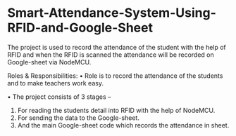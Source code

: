 # Smart-Attendance-System-Using-RFID-and-Google-Sheet

The project is used to record the attendance of the student with the help of RFID and when the RFID is scanned the attendance will be recorded on Google-sheet via NodeMCU.

Roles & Responsibilities:
• Role is to record the attendance of the students and to make teachers work easy.

• The project consists of 3 stages –

1.	For reading the students detail into RFID with the help of NodeMCU.
2.	For sending the data to the Google-sheet.
3.	And the main Google-sheet code which records the attendance in sheet.
